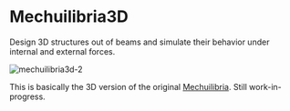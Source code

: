 # Mechuilibria3D
Design 3D structures out of beams and simulate their behavior under internal and external forces.

![mechuilibria3d-2](https://user-images.githubusercontent.com/80536083/184020128-c691bf1c-4241-4f84-8430-129dda685f84.PNG)

This is basically the 3D version of the original [Mechuilibria](https://github.com/arda-guler/Mechuilibria "Mechuilibria"). Still work-in-progress.
